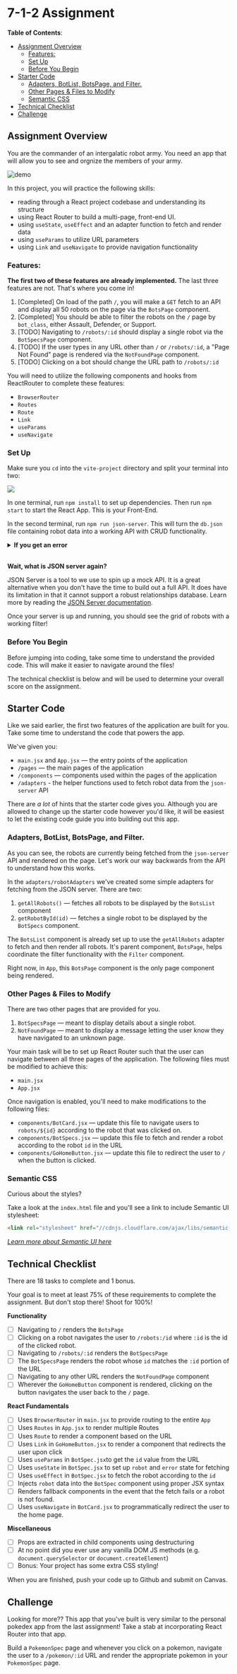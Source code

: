# 7-1-2 Assignment

**Table of Contents**:
- [Assignment Overview](#assignment-overview)
  - [Features:](#features)
  - [Set Up](#set-up)
  - [Before You Begin](#before-you-begin)
- [Starter Code](#starter-code)
  - [Adapters, BotList, BotsPage, and Filter.](#adapters-botlist-botspage-and-filter)
  - [Other Pages \& Files to Modify](#other-pages--files-to-modify)
  - [Semantic CSS](#semantic-css)
- [Technical Checklist](#technical-checklist)
- [Challenge](#challenge)

## Assignment Overview 
You are the commander of an intergalatic robot army. You need an app that will allow you to see and orgnize the members of your army. 

![demo](./images/demo.gif)

In this project, you will practice the following skills:

- reading through a React project codebase and understanding its structure
- using React Router to build a multi-page, front-end UI.
- using `useState`, `useEffect` and an adapter function to fetch and render data
- using `useParams` to utilize URL parameters
- using `Link` and `useNavigate` to provide navigation functionality


### Features:

**The first two of these features are already implemented.** The last three features are not. That's where you come in! 

1. [Completed] On load of the path `/`, you will make a `GET` fetch to an API and display all 50 robots on the page via the `BotsPage` component.
2. [Completed] You should be able to filter the robots on the `/` page by `bot_class`, either Assault, Defender, or Support.
3. [TODO] Navigating to `/robots/:id` should display a single robot via the `BotSpecsPage` component.
4. [TODO] If the user types in any URL other than `/` or `/robots/:id`, a "Page Not Found" page is rendered via the `NotFoundPage` component.
5. [TODO] Clicking on a bot should change the URL path to `/robots/:id`

You will need to utilize the following components and hooks from ReactRouter to complete these features:
- `BrowserRouter`
- `Routes`
- `Route`
- `Link`
- `useParams`
- `useNavigate`

### Set Up

Make sure you `cd` into the `vite-project` directory and split your terminal into two:

![](./images/split-terminal.gif)

In one terminal, run `npm install` to set up dependencies. Then run `npm start` to start the React App. This is your Front-End.

In the second terminal, run `npm run json-server`. This will turn the `db.json` file containing robot data into a working API with CRUD functionality.


**<details><summary>If you get an error</summary>**
> If you get an error, make sure you have JSON server installed globally by running `npm install -g json-server`. Now, you will have a RESTful API that you can access via the URL `http://localhost:4000/robots`.
</details><br>

**Wait, what is JSON server again?**

JSON Server is a tool to we use to spin up a mock API. It is a great alternative when you don't have the time to build out a full API. It does have its limitation in that it cannot support a robust relationships database. Learn more by reading the [JSON Server documentation](https://github.com/typicode/json-server#getting-started).

Once your server is up and running, you should see the grid of robots with a working filter!

### Before You Begin

Before jumping into coding, take some time to understand the provided code. This will make it easier to navigate around the files!

The technical checklist is below and will be used to determine your overall score on the assignment.

## Starter Code

Like we said earlier, the first two features of the application are built for you. Take some time to understand the code that powers the app.

We've given you:
- `main.jsx` and `App.jsx` — the entry points of the application
- `/pages` — the main pages of the application
- `/components` — components used within the pages of the application
- `/adapters` - the helper functions used to fetch robot data from the `json-server` API

There are _a lot_ of hints that the starter code gives you. Although you are allowed to change up the starter code however you'd like, it will be easiest to let the existing code guide you into building out this app.

### Adapters, BotList, BotsPage, and Filter.

As you can see, the robots are currently being fetched from the `json-server` API and rendered on the page. Let's work our way backwards from the API to understand how this works.

In the `adapters/robotAdapters` we've created some simple adapters for fetching from the JSON server. There are two:
1. `getAllRobots()` — fetches all robots to be displayed by the `BotsList` component
2. `getRobotById(id)` — fetches a single robot to be displayed by the `BotSpecs` component.

The `BotsList` component is already set up to use the `getAllRobots` adapter to fetch and then render all robots. It's parent component, `BotsPage`, helps coordinate the filter functionality with the `Filter` component.

Right now, in `App`, this `BotsPage` component is the only page component being rendered.

### Other Pages & Files to Modify

There are two other pages that are provided for you.
1. `BotSpecsPage` — meant to display details about a single robot.
2. `NotFoundPage` — meant to display a message letting the user know they have navigated to an unknown page.

Your main task will be to set up React Router such that the user can navigate between all three pages of the application. The following files must be modified to achieve this:
* `main.jsx`
* `App.jsx`

Once navigation is enabled, you'll need to make modifications to the following files:
* `components/BotCard.jsx` — update this file to navigate users to `robots/${id}` according to the robot that was clicked on.
* `components/BotSpecs.jsx` — update this file to fetch and render a robot according to the robot `id` in the URL
* `components/GoHomeButton.jsx` — update this file to redirect the user to `/` when the button is clicked.

### Semantic CSS

Curious about the styles?

Take a look at the `index.html` file and you'll see a link to include Semantic UI stylesheet:

```html
<link rel="stylesheet" href="//cdnjs.cloudflare.com/ajax/libs/semantic-ui/2.2.12/semantic.min.css"></link>
```

_[Learn more about Semantic UI here](https://semantic-ui.com/)_

## Technical Checklist

There are 18 tasks to complete and 1 bonus.

Your goal is to meet at least 75% of these requirements to complete the assignment. But don't stop there! Shoot for 100%!

**Functionality**
- [ ] Navigating to `/` renders the `BotsPage`
- [ ] Clicking on a robot navigates the user to `/robots:/id` where `:id` is the id of the clicked robot.
- [ ] Navigating to `/robots/:id` renders the `BotSpecsPage`
- [ ] The `BotSpecsPage` renders the robot whose `id` matches the `:id` portion of the URL
- [ ] Navigating to any other URL renders the `NotFoundPage` component
- [ ] Wherever the `GoHomeButton` component is rendered, clicking on the button navigates the user back to the `/` page.

**React Fundamentals**
- [ ] Uses `BrowserRouter` in `main.jsx` to provide routing to the entire `App`
- [ ] Uses `Routes` in `App.jsx` to render multiple Routes
- [ ] Uses `Route` to render a component based on the URL
- [ ] Uses `Link` in `GoHomeButton.jsx` to render a component that redirects the user upon click
- [ ] Uses `useParams` in `BotSpec.jsx`to get the `id` value from the URL
- [ ] Uses `useState` in `BotSpec.jsx` to set up `robot` and `error` state for fetching
- [ ] Uses `useEffect` in `BotSpec.jsx` to fetch the robot according to the `id`
- [ ] Injects `robot` data into the `BotSpec` component using proper JSX syntax
- [ ] Renders fallback components in the event that the fetch fails or a robot is not found.
- [ ] Uses `useNavigate` in `BotCard.jsx` to programmatically redirect the user to the home page.

**Miscellaneous**
- [ ] Props are extracted in child components using destructuring
- [ ] At no point did you ever use any vanilla DOM JS methods (e.g. `document.querySelector` or `document.createElement`)
- [ ] Bonus: Your project has some extra CSS styling!

When you are finished, push your code up to Github and submit on Canvas.

## Challenge

Looking for more?? This app that you've built is very similar to the personal pokedex app from the last assignment! Take a stab at incorporating React Router into that app. 

Build a `PokemonSpec` page and whenever you click on a pokemon, navigate the user to a `/pokemon/:id` URL and render the appropriate pokemon in your `PokemonSpec` page.
